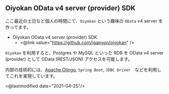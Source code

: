 ## Oiyokan OData v4 server (provider) SDK

ここ最近の土日など個人の時間にて、`Oiyokan` という趣味の `OData` v4 server を作ってます。

- Oiyokan OData v4 server (provider) SDK
    - <@link value="https://github.com/igapyon/oiyokan" />

`Oiyokan` を利用すると、Postgres や MySQL といった RDB を OData v4 server (provider) として OData (REST/JSON) アクセスを可能します。

内部の技術的には、[Apache Olingo](https://olingo.apache.org/doc/odata4/), `Spring Boot`, `JDBC Driver`　などを利用してこれを実現しています。

<@lastmodified date="2021-04-25"/>
